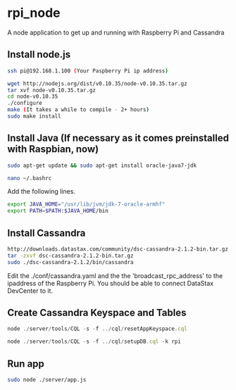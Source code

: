 rpi_node
========

A node application to get up and running with Raspberry Pi and Cassandra


## Install node.js
```sh
ssh pi@192.168.1.100 (Your Paspberry Pi ip address)
```

```sh
wget http://nodejs.org/dist/v0.10.35/node-v0.10.35.tar.gz
tar xvf node-v0.10.35.tar.gz
cd node-v0.10.35
./configure
make (It takes a while to compile - 2+ hours)
sudo make install
```

## Install Java (If necessary as it comes preinstalled with Raspbian, now)
```sh
sudo apt-get update && sudo apt-get install oracle-java7-jdk
```

```sh
nano ~/.bashrc
```

Add the following lines.

```sh
export JAVA_HOME="/usr/lib/jvm/jdk-7-oracle-armhf"
export PATH=$PATH:$JAVA_HOME/bin
```

## Install Cassandra
```sh
http://downloads.datastax.com/community/dsc-cassandra-2.1.2-bin.tar.gz
tar -zxvf dsc-cassandra-2.1.2-bin.tar.gz
sudo ./dsc-cassandra-2.1.2/bin/cassandra
```

Edit the ./conf/cassandra.yaml and the the 'broadcast_rpc_address' to the ipaddress of the Raspberry Pi. You should be able to connect DataStax DevCenter to it.

## Create Cassandra Keyspace and Tables

```javascript
node ./server/tools/CQL -s -f ../cql/resetAppKeyspace.cql
```

```javascript
node ./server/tools/CQL -s -f ../cql/setupDB.cql -k rpi
```

## Run app
```sh
sudo node ./server/app.js
```

